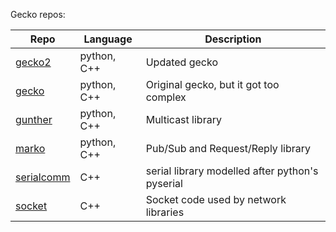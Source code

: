 Gecko repos:

| Repo | Language | Description |
|---|---|---|
| [gecko2][1] | python, C++ | Updated gecko |
| [gecko][2]  | python, C++ | Original gecko, but it got too complex |
| [gunther][6]| python, C++ | Multicast library |
| [marko][3]  | python, C++ | Pub/Sub and Request/Reply library |
| [serialcomm][4]     | C++ | serial library modelled after python's pyserial |
| [socket][5]         | C++ | Socket code used by network libraries |


[1]: https://github.com/gecko-robotics/gecko2
[2]: https://github.com/gecko-robotics/gecko
[3]: https://github.com/gecko-robotics/marko
[4]: https://github.com/gecko-robotics/serialcomm
[5]: https://github.com/gecko-robotics/socket
[6]: https://github.com/gecko-robotics/gunther
